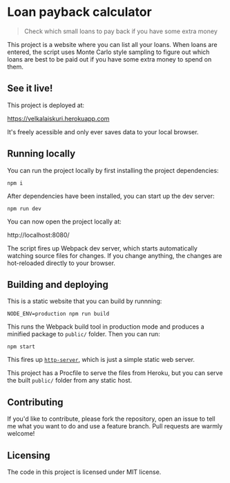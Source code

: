 # Loan payback calculator

> Check which small loans to pay back if you have some extra money

This project is a website where you can list all your loans. When loans are
entered, the script uses Monte Carlo style sampling to figure out which loans
are best to be paid out if you have some extra money to spend on them.

## See it live!

This project is deployed at:

https://velkalaiskuri.herokuapp.com

It's freely acessible and only ever saves data to your local browser.

## Running locally

You can run the project locally by first installing the project dependencies:

```shell
npm i
```

After dependencies have been installed, you can start up the dev server:

```
npm run dev
```

You can now open the project locally at:

http://localhost:8080/

The script fires up Webpack dev server, which starts automatically watching
source files for changes. If you change anything, the changes are hot-reloaded
directly to your browser.

## Building and deploying

This is a static website that you can build by runnning:

```
NODE_ENV=production npm run build
```

This runs the Webpack build tool in production mode and produces a minified
package to `public/` folder. Then you can run:

```
npm start
```

This fires up [`http-server`](https://www.npmjs.com/package/http-server), which
is just a simple static web server.

This project has a Procfile to serve the files from Heroku, but you can serve
the built `public/` folder from any static host.

## Contributing

If you'd like to contribute, please fork the repository, open an issue to tell
me what you want to do and use a feature branch. Pull requests are warmly
welcome!

## Licensing

The code in this project is licensed under MIT license.
